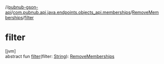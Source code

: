 //[pubnub-gson-api](../../../index.md)/[com.pubnub.api.java.endpoints.objects_api.memberships](../index.md)/[RemoveMemberships](index.md)/[filter](filter.md)

# filter

[jvm]\
abstract fun [filter](filter.md)(filter: [String](https://docs.oracle.com/javase/8/docs/api/java/lang/String.html)): [RemoveMemberships](index.md)
